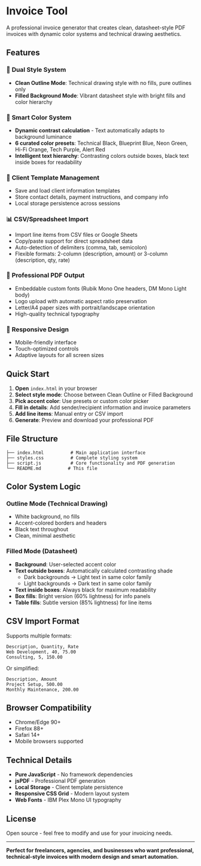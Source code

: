 # Invoice Tool

A professional invoice generator that creates clean, datasheet-style PDF invoices with dynamic color systems and technical drawing aesthetics.

## Features

### 🎨 **Dual Style System**
- **Clean Outline Mode**: Technical drawing style with no fills, pure outlines only
- **Filled Background Mode**: Vibrant datasheet style with bright fills and color hierarchy

### 🌈 **Smart Color System**
- **Dynamic contrast calculation** - Text automatically adapts to background luminance
- **6 curated color presets**: Technical Black, Blueprint Blue, Neon Green, Hi-Fi Orange, Tech Purple, Alert Red
- **Intelligent text hierarchy**: Contrasting colors outside boxes, black text inside boxes for readability

### 👥 **Client Template Management**
- Save and load client information templates
- Store contact details, payment instructions, and company info
- Local storage persistence across sessions

### 📊 **CSV/Spreadsheet Import**
- Import line items from CSV files or Google Sheets
- Copy/paste support for direct spreadsheet data
- Auto-detection of delimiters (comma, tab, semicolon)
- Flexible formats: 2-column (description, amount) or 3-column (description, qty, rate)

### 📄 **Professional PDF Output**
- Embeddable custom fonts (Rubik Mono One headers, DM Mono Light body)
- Logo upload with automatic aspect ratio preservation
- Letter/A4 paper sizes with portrait/landscape orientation
- High-quality technical typography

### 📱 **Responsive Design**
- Mobile-friendly interface
- Touch-optimized controls
- Adaptive layouts for all screen sizes

## Quick Start

1. **Open** `index.html` in your browser
2. **Select style mode**: Choose between Clean Outline or Filled Background
3. **Pick accent color**: Use presets or custom color picker
4. **Fill in details**: Add sender/recipient information and invoice parameters
5. **Add line items**: Manual entry or CSV import
6. **Generate**: Preview and download your professional PDF

## File Structure

```
├── index.html          # Main application interface
├── styles.css          # Complete styling system
├── script.js           # Core functionality and PDF generation
└── README.md          # This file
```

## Color System Logic

### Outline Mode (Technical Drawing)
- White background, no fills
- Accent-colored borders and headers
- Black text throughout
- Clean, minimal aesthetic

### Filled Mode (Datasheet)
- **Background**: User-selected accent color
- **Text outside boxes**: Automatically calculated contrasting shade
  - Dark backgrounds → Light text in same color family
  - Light backgrounds → Dark text in same color family
- **Text inside boxes**: Always black for maximum readability
- **Box fills**: Bright version (60% lightness) for info panels
- **Table fills**: Subtle version (85% lightness) for line items

## CSV Import Format

Supports multiple formats:
```csv
Description, Quantity, Rate
Web Development, 40, 75.00
Consulting, 5, 150.00
```

Or simplified:
```csv
Description, Amount
Project Setup, 500.00
Monthly Maintenance, 200.00
```

## Browser Compatibility

- Chrome/Edge 90+
- Firefox 88+
- Safari 14+
- Mobile browsers supported

## Technical Details

- **Pure JavaScript** - No framework dependencies
- **jsPDF** - Professional PDF generation
- **Local Storage** - Client template persistence
- **Responsive CSS Grid** - Modern layout system
- **Web Fonts** - IBM Plex Mono UI typography

## License

Open source - feel free to modify and use for your invoicing needs.

---

**Perfect for freelancers, agencies, and businesses who want professional, technical-style invoices with modern design and smart automation.**